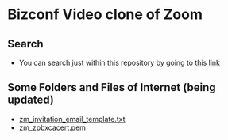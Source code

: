 # Bizconf Video clone of Zoom

## Search

- You can search just within this repository by going to [this link](https://github.com/12security/bizconf-android-app/search?q=&type=)

## Some Folders and Files of Internet (being updated)

- [zm_invitation_email_template.txt](https://github.com/12security/bizconf-android-app/blob/master/res/raw/zm_invitation_email_template.txt)
- [zm_zpbxcacert.pem](https://github.com/12security/bizconf-android-app/blob/master/res/raw/zm_zpbxcacert.pem)
